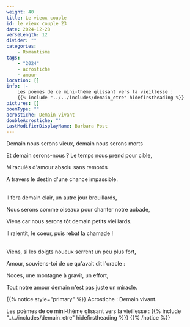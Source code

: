 ```yaml
---
weight: 40
title: Le vieux couple
id: le_vieux_couple_23
date: 2024-12-28
verseLength: 12
divider: ""
categories:
    - Romantisme
tags:
    - "2024"
    - acrostiche
    - amour
location: []
info: |-
    Les poèmes de ce mini-thème glissant vers la vieillesse :
    {{% include "../../includes/demain_etre" hidefirstheading %}}
pictures: []
poemType: ""
acrostiche: Demain vivant
doubleAcrostiche: ""
LastModifierDisplayName: Barbara Post
---
```

Demain nous serons vieux, demain nous serons morts

Et demain serons-nous ? Le temps nous prend pour cible,

Miraculés d'amour absolu sans remords

A travers le destin d'une chance impassible.

 \
Il fera demain clair, un autre jour brouillards,

Nous serons comme oiseaux pour chanter notre aubade,

Viens car nous serons tôt demain petits vieillards.

Il ralentit, le coeur, puis rebat la chamade !

 \
Viens, si les doigts noueux serrent un peu plus fort,

Amour, souviens-toi de ce qu'avait dit l'oracle :

Noces, une montagne à gravir, un effort,

Tout notre amour demain n'est pas juste un miracle.

<!-- FM:Snippet:Start data:{"id":"_simpleNotice","fields":[{"name":"content","value":""}]} -->
{{% notice style="primary" %}}
Acrostiche : Demain vivant.

Les poèmes de ce mini-thème glissant vers la vieillesse :
{{% include "../../includes/demain_etre" hidefirstheading %}}
{{% /notice %}}
<!-- FM:Snippet:End -->